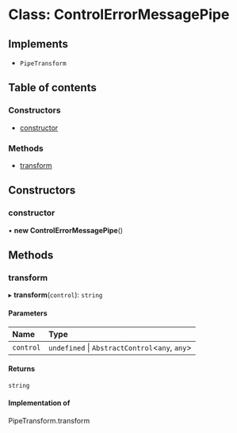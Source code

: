 # Class: ControlErrorMessagePipe

## Implements

- `PipeTransform`

## Table of contents

### Constructors

- [constructor](ControlErrorMessagePipe.md#constructor)

### Methods

- [transform](ControlErrorMessagePipe.md#transform)

## Constructors

### constructor

• **new ControlErrorMessagePipe**()

## Methods

### transform

▸ **transform**(`control`): `string`

#### Parameters

| Name | Type |
| :------ | :------ |
| `control` | `undefined` \| `AbstractControl`<`any`, `any`\> |

#### Returns

`string`

#### Implementation of

PipeTransform.transform

